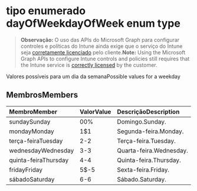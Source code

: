 # <a name="dayofweek-enum-type"></a><span data-ttu-id="7108f-101">tipo enumerado dayOfWeek</span><span class="sxs-lookup"><span data-stu-id="7108f-101">dayOfWeek enum type</span></span>

> <span data-ttu-id="7108f-102">**Observação:** O uso das APIs do Microsoft Graph para configurar controles e políticas do Intune ainda exige que o serviço do Intune seja [corretamente licenciado](https://go.microsoft.com/fwlink/?linkid=839381) pelo cliente.</span><span class="sxs-lookup"><span data-stu-id="7108f-102">**Note:** Using the Microsoft Graph APIs to configure Intune controls and policies still requires that the Intune service is [correctly licensed](https://go.microsoft.com/fwlink/?linkid=839381) by the customer.</span></span>

<span data-ttu-id="7108f-103">Valores possíveis para um dia da semana</span><span class="sxs-lookup"><span data-stu-id="7108f-103">Possible values for a weekday</span></span>
## <a name="members"></a><span data-ttu-id="7108f-104">Membros</span><span class="sxs-lookup"><span data-stu-id="7108f-104">Members</span></span>
|<span data-ttu-id="7108f-105">Membro</span><span class="sxs-lookup"><span data-stu-id="7108f-105">Member</span></span>|<span data-ttu-id="7108f-106">Valor</span><span class="sxs-lookup"><span data-stu-id="7108f-106">Value</span></span>|<span data-ttu-id="7108f-107">Descrição</span><span class="sxs-lookup"><span data-stu-id="7108f-107">Description</span></span>|
|:---|:---|:---|
|<span data-ttu-id="7108f-108">sunday</span><span class="sxs-lookup"><span data-stu-id="7108f-108">Sunday</span></span>|<span data-ttu-id="7108f-109">0</span><span class="sxs-lookup"><span data-stu-id="7108f-109">0%</span></span>|<span data-ttu-id="7108f-110">Domingo.</span><span class="sxs-lookup"><span data-stu-id="7108f-110">Sunday.</span></span>|
|<span data-ttu-id="7108f-111">monday</span><span class="sxs-lookup"><span data-stu-id="7108f-111">Monday</span></span>|<span data-ttu-id="7108f-112">1</span><span class="sxs-lookup"><span data-stu-id="7108f-112">$1</span></span>|<span data-ttu-id="7108f-113">Segunda-feira.</span><span class="sxs-lookup"><span data-stu-id="7108f-113">Monday.</span></span>|
|<span data-ttu-id="7108f-114">terça-feira</span><span class="sxs-lookup"><span data-stu-id="7108f-114">Tuesday</span></span>|<span data-ttu-id="7108f-115">2</span><span class="sxs-lookup"><span data-stu-id="7108f-115">-2</span></span>|<span data-ttu-id="7108f-116">Terça-feira.</span><span class="sxs-lookup"><span data-stu-id="7108f-116">Tuesday.</span></span>|
|<span data-ttu-id="7108f-117">wednesday</span><span class="sxs-lookup"><span data-stu-id="7108f-117">Wednesday</span></span>|<span data-ttu-id="7108f-118">3</span><span class="sxs-lookup"><span data-stu-id="7108f-118">-3</span></span>|<span data-ttu-id="7108f-119">Quarta-feira.</span><span class="sxs-lookup"><span data-stu-id="7108f-119">Wednesday.</span></span>|
|<span data-ttu-id="7108f-120">quinta-feira</span><span class="sxs-lookup"><span data-stu-id="7108f-120">Thursday</span></span>|<span data-ttu-id="7108f-121">4</span><span class="sxs-lookup"><span data-stu-id="7108f-121">-4</span></span>|<span data-ttu-id="7108f-122">Quinta-feira.</span><span class="sxs-lookup"><span data-stu-id="7108f-122">Thursday.</span></span>|
|<span data-ttu-id="7108f-123">friday</span><span class="sxs-lookup"><span data-stu-id="7108f-123">Friday</span></span>|<span data-ttu-id="7108f-124">5</span><span class="sxs-lookup"><span data-stu-id="7108f-124">$-5</span></span>|<span data-ttu-id="7108f-125">Sexta-feira.</span><span class="sxs-lookup"><span data-stu-id="7108f-125">Friday.</span></span>|
|<span data-ttu-id="7108f-126">sábado</span><span class="sxs-lookup"><span data-stu-id="7108f-126">Saturday</span></span>|<span data-ttu-id="7108f-127">6</span><span class="sxs-lookup"><span data-stu-id="7108f-127">-6</span></span>|<span data-ttu-id="7108f-128">Sábado.</span><span class="sxs-lookup"><span data-stu-id="7108f-128">Saturday.</span></span>|



